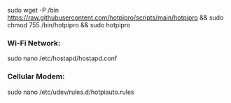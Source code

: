 sudo wget -P /bin https://raw.githubusercontent.com/hotpipro/scripts/main/hotpipro && sudo chmod 755 /bin/hotpipro && sudo hotpipro

**<h3>Wi-Fi Network:</h3>**

sudo nano /etc/hostapd/hostapd.conf

**<h3>Cellular Modem:</h3>**

sudo nano /etc/udev/rules.d/hotpiauto.rules
